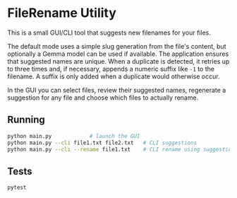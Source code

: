 # FileRename Utility

This is a small GUI/CLI tool that suggests new filenames for your files.

The default mode uses a simple slug generation from the file's content, but
optionally a Gemma model can be used if available. The application ensures that
suggested names are unique. When a duplicate is detected, it retries up to three
times and, if necessary, appends a numeric suffix like `-1` to the filename. A
suffix is only added when a duplicate would otherwise occur.

In the GUI you can select files, review their suggested names, regenerate a
suggestion for any file and choose which files to actually rename.

## Running

```bash
python main.py            # launch the GUI
python main.py --cli file1.txt file2.txt   # CLI suggestions
python main.py --cli --rename file1.txt    # CLI rename using suggestions
```

## Tests

```
pytest
```
